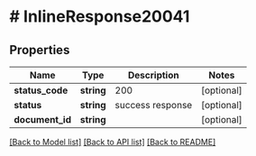 # # InlineResponse20041

## Properties

Name | Type | Description | Notes
------------ | ------------- | ------------- | -------------
**status_code** | **string** | 200 | [optional]
**status** | **string** | success response | [optional]
**document_id** | **string** |  | [optional]

[[Back to Model list]](../../README.md#models) [[Back to API list]](../../README.md#endpoints) [[Back to README]](../../README.md)
